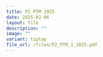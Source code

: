 ```yaml
---
title: P2 PTM 2025
date: 2025-02-06
layout: file
description: ""
image: ""
variant: tiptap
file_url: /files/P2_PTM_1_2025.pdf
---
```

